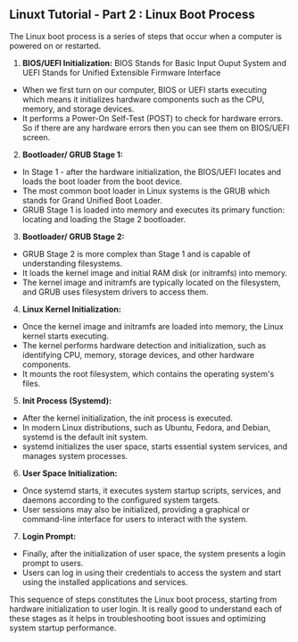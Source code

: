## Linuxt Tutorial - Part 2 : Linux Boot Process

The Linux boot process is a series of steps that occur when a computer is powered on or restarted.

1. **BIOS/UEFI Initialization:** BIOS Stands for Basic Input Ouput System and UEFI Stands for Unified Extensible Firmware Interface
+ When we first turn on our computer, BIOS or  UEFI starts executing which means it initializes hardware components such as the CPU, memory, and storage devices.
+ It performs a Power-On Self-Test (POST) to check for hardware errors. So if there are any hardware errors then you can see them on BIOS/UEFI screen.
2. **Bootloader/ GRUB Stage 1:**
+ In Stage 1 - after the hardware initialization, the BIOS/UEFI locates and loads the boot loader from the boot device.
+ The most common boot loader in Linux systems is the GRUB which stands for Grand Unified Boot Loader.
+ GRUB Stage 1 is loaded into memory and executes its primary function: locating and loading the Stage 2 bootloader.

3. **Bootloader/ GRUB Stage 2:**
+ GRUB Stage 2 is more complex than Stage 1 and is capable of understanding filesystems.
+ It loads the kernel image and initial RAM disk (or initramfs) into memory.
+ The kernel image and initramfs are typically located on the filesystem, and GRUB uses filesystem drivers to access them.
4. **Linux Kernel Initialization:** 
+ Once the kernel image and initramfs are loaded into memory, the Linux kernel starts executing.
+ The kernel performs hardware detection and initialization, such as identifying CPU, memory, storage devices, and other hardware components.
+ It mounts the root filesystem, which contains the operating system's files.
5. **Init Process (Systemd):**
+ After the kernel initialization, the init process is executed.
+ In modern Linux distributions, such as Ubuntu, Fedora, and Debian, systemd is the default init system.
+ systemd initializes the user space, starts essential system services, and manages system processes.
6. **User Space Initialization:**
+ Once systemd starts, it executes system startup scripts, services, and daemons according to the configured system targets.
+ User sessions may also be initialized, providing a graphical or command-line interface for users to interact with the system.
7. **Login Prompt:**
+ Finally, after the initialization of user space, the system presents a login prompt to users.
+ Users can log in using their credentials to access the system and start using the installed applications and services.

This sequence of steps constitutes the Linux boot process, starting from hardware initialization to user login. It is really good to understand each of these stages as it helps in troubleshooting boot issues and optimizing system startup performance.








